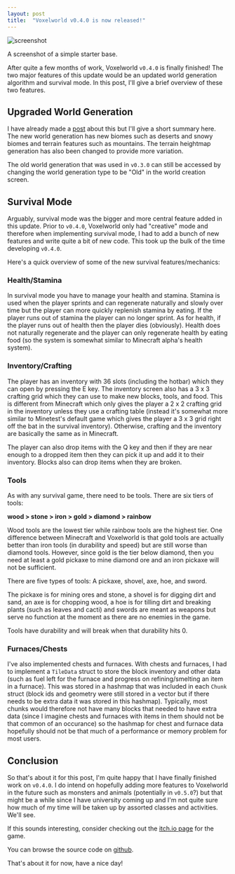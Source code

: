 ```yaml
---
layout: post
title:  "Voxelworld v0.4.0 is now released!"
---
```


![screenshot](/blog/images/voxelworld-v0.4.0.jpg)

A screenshot of a simple starter base.

After quite a few months of work, Voxelworld `v0.4.0` is finally finished!
The two major features of this update would be an updated world generation
algorithm and survival mode. In this post, I'll give a brief overview of these
two features.

## Upgraded World Generation

I have already made a [post](https://jli69.github.io/blog/2025/05/04/voxelworld-biomes.html)
about this but I'll give a short summary here. The new world generation has new
biomes such as deserts and snowy biomes and terrain features such as mountains.
The terrain heightmap generation has also been changed to provide more variation.

The old world generation that was used in `v0.3.0` can still be accessed by changing
the world generation type to be "Old" in the world creation screen.

## Survival Mode

Arguably, survival mode was the bigger and more central feature added in this
update. Prior to `v0.4.0`, Voxelworld only had "creative" mode and therefore 
when implementing survival mode, I had to add a bunch of new features and write 
quite a bit of new code. This took up the bulk of the time developing `v0.4.0`.

Here's a quick overview of some of the new survival features/mechanics:

### Health/Stamina

In survival mode you have to manage your health and stamina. Stamina is used
when the player sprints and can regenerate naturally and slowly over time but
the player can more quickly replenish stamina by eating. If the player runs
out of stamina the player can no longer sprint. As for health, if the player 
runs out of health then the player dies (obviously). Health does not naturally
regenerate and the player can only regenerate health by eating food (so the
system is somewhat similar to Minecraft alpha's health system).

### Inventory/Crafting

The player has an inventory with 36 slots (including the hotbar) which they can
open by pressing the E key. The inventory screen also has a 3 x 3 crafting
grid which they can use to make new blocks, tools, and food. This is different
from Minecraft which only gives the player a 2 x 2 crafting grid in the
inventory unless they use a crafting table (instead it's somewhat more similar
to Minetest's default game which gives the player a 3 x 3 grid right off the
bat in the survival inventory). Otherwise, crafting and the inventory are basically 
the same as in Minecraft.

The player can also drop items with the Q key and then if they are near enough
to a dropped item then they can pick it up and add it to their inventory.
Blocks also can drop items when they are broken.

### Tools

As with any survival game, there need to be tools. There are six tiers of
tools:

**wood > stone > iron > gold > diamond > rainbow**

Wood tools are the lowest tier while rainbow tools are the highest tier.
One difference between Minecraft and Voxelworld is that gold tools are actually
better than iron tools (in durability and speed) but are still worse than diamond
tools. However, since gold is the tier below diamond, then you need at least a
gold pickaxe to mine diamond ore and an iron pickaxe will not be sufficient.

There are five types of tools: A pickaxe, shovel, axe, hoe, and sword.

The pickaxe is for mining ores and stone, a shovel is for digging dirt and sand,
an axe is for chopping wood, a hoe is for tilling dirt and breaking plants 
(such as leaves and cacti) and swords are meant as weapons but serve no
function at the moment as there are no enemies in the game.

Tools have durability and will break when that durability hits 0.

### Furnaces/Chests

I've also implemented chests and furnaces. With chests and furnaces, I had
to implement a `TileData` struct to store the block inventory and other data
(such as fuel left for the furnace and progress on refining/smelting an
item in a furnace). This was stored in a hashmap that was included in each
`Chunk` struct (block ids and geometry were still stored in a vector 
but if there needs to be extra data it was stored in this hashmap). Typically,
most chunks would therefore not have many blocks that needed to have extra
data (since I imagine chests and furnaces with items in them should not be that
common of an occurance) so the hashmap for chest and furnace data hopefully
should not be that much of a performance or memory problem for most users.

## Conclusion

So that's about it for this post, I'm quite happy that I have finally finished
work on `v0.4.0`. I do intend on hopefully adding more features to Voxelworld 
in the future such as monsters and animals (potentially in `v0.5.0`?) but that
might be a while since I have university coming up and I'm not quite sure how
much of my time will be taken up by assorted classes and activities. We'll see.

If this sounds interesting, consider checking out the
[itch.io page](https://nullptr-error.itch.io/voxelworld) for the game.

You can browse the source code on [github](https://github.com/JLi69/voxelworld).

That's about it for now, have a nice day!
